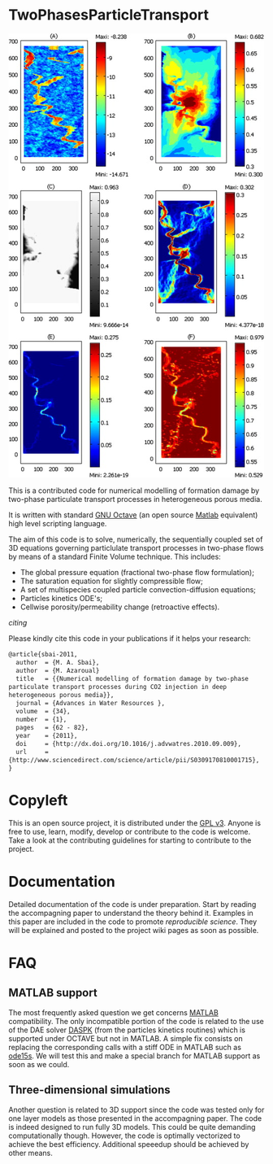 # TwoPhasesParticleTransport

![Alt text](pictures/spe36_results_1m.jpg?raw=true "")

This is a contributed code for numerical modelling of formation damage by two-phase particulate transport processes in heterogeneous porous media. 

It is written with standard [GNU Octave](https://www.gnu.org/software/octave/) (an open source [Matlab](http://www.mathworks.com/products/matlab/) equivalent) high level scripting language. 

The aim of this code is to solve, numerically, the sequentially coupled set of 3D equations governing particlulate transport processes in two-phase flows by means of a standard Finite Volume technique. This includes:

* The global pressure equation (fractional two-phase flow formulation); 
* The saturation equation for slightly compressible flow; 
* A set of multispecies coupled particle convection-diffusion equations; 
* Particles kinetics ODE's;
* Cellwise porosity/permeability change (retroactive effects). 

*citing* 

Please kindly cite this code in your publications if it helps your research:


```
@article{sbai-2011,
  author  = {M. A. Sbai},
  author  = {M. Azaroual}
  title   = {{Numerical modelling of formation damage by two-phase particulate transport processes during CO2 injection in deep heterogeneous porous media}},
  journal = {Advances in Water Resources },
  volume  = {34},
  number  = {1},
  pages   = {62 - 82},
  year    = {2011},
  doi     = {http://dx.doi.org/10.1016/j.advwatres.2010.09.009},
  url     = {http://www.sciencedirect.com/science/article/pii/S0309170810001715},
}
```

# Copyleft 
This is an open source project, it is distributed under the [GPL v3](https://www.gnu.org/licenses/gpl-3.0.html). Anyone is free to use, learn, modify, develop or contribute to the code is welcome. Take a look at the contributing guidelines for starting to contribute to the project.

# Documentation 
Detailed documentation of the code is under preparation. Start by reading the accompagning paper to understand the theory behind it. Examples in this paper are included in the code to promote *reproducible science*. They will be explained and posted to the project wiki pages as soon as possible. 

# FAQ 

## MATLAB support 

The most frequently asked question we get concerns [MATLAB](http://www.mathworks.com/products/matlab/) compatibility. The only incompatible portion of the code is related to the use of the DAE solver [DASPK](https://www.gnu.org/software/octave/doc/v4.0.1/Differential_002dAlgebraic-Equations.html) (from the particles kinetics routines) which is supported under OCTAVE but not in MATLAB. A simple fix consists on replacing the corresponding calls with a stiff ODE in MATLAB such as [ode15s](http://www.mathworks.com/help/matlab/ref/ode15s.html). We will test this and make a special branch for MATLAB support as soon as we could. 

## Three-dimensional simulations 

Another question is related to 3D support since the code was tested only for one layer models as those presented in the accompagning paper. The code is indeed designed to run fully 3D models. This could be quite demanding computationally though. However, the code is optimally vectorized to achieve the best efficiency. Additional speeedup should be achieved by other means. 





